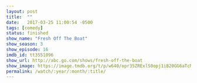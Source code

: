 ```yaml
---
layout: post
title:  ""
date:   2017-03-25 11:00:54 -0500
tags: [comedy]
status: finished
show_name: "Fresh Off The Boat"
show_season: 3
show_episode: 16
imdb_id: tt3551096
show_url: http://abc.go.com/shows/fresh-off-the-boat
show_image: https://image.tmdb.org/t/p/w640/opr35ZRExlS0opj1iB20GG6aTcM.jpg
permalink: /watch/:year/:month/:title/
---
```

